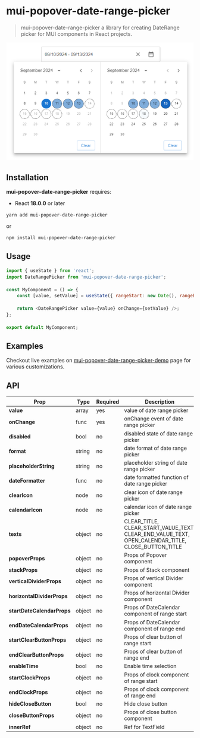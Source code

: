 # mui-popover-date-range-picker <!-- omit in toc -->

> mui-popover-date-range-picker a library for creating DateRange picker for MUI components in React projects.

<img alt="mui-popover-date-range-picker-example" src="https://raw.githubusercontent.com/ahmetemrekilinc/mui-popover-date-range-picker/master/public/mui-popover-date-range-picker-example.png" />

## Installation

**mui-popover-date-range-picker** requires:

-   React **18.0.0** or later

```shell
yarn add mui-popover-date-range-picker
```

or

```shell
npm install mui-popover-date-range-picker
```

## Usage

```js
import { useState } from 'react';
import DateRangePicker from 'mui-popover-date-range-picker';

const MyComponent = () => {
    const [value, setValue] = useState({ rangeStart: new Date(), rangeEnd: new Date() });

    return <DateRangePicker value={value} onChange={setValue} />;
};

export default MyComponent;
```

## Examples

Checkout live examples on [mui-popover-date-range-picker-demo](https://ahmetemrekilinc.github.io/mui-popover-date-range-picker) page for various customizations.

## API

| **Prop**                   | **Type** | **Required** | **Description**                                                                                    |
| -------------------------- | -------- | ------------ | -------------------------------------------------------------------------------------------------- |
| **value**                  | array    | yes          | value of date range picker                                                                         |
| **onChange**               | func     | yes          | onChange event of date range picker                                                                |
| **disabled**               | bool     | no           | disabled state of date range picker                                                                |
| **format**                 | string   | no           | date format of date range picker                                                                   |
| **placeholderString**      | string   | no           | placeholder string of date range picker                                                            |
| **dateFormatter**          | func     | no           | date formatted function of date range picker                                                       |
| **clearIcon**              | node     | no           | clear icon of date range picker                                                                    |
| **calendarIcon**           | node     | no           | calendar icon of date range picker                                                                 |
| **texts**                  | object   | no           | CLEAR_TITLE, CLEAR_START_VALUE_TEXT, CLEAR_END_VALUE_TEXT, OPEN_CALENDAR_TITLE, CLOSE_BUTTON_TITLE |
| **popoverProps**           | object   | no           | Props of Popover component                                                                         |
| **stackProps**             | object   | no           | Props of Stack component                                                                           |
| **verticalDividerProps**   | object   | no           | Props of vertical Divider component                                                                |
| **horizontalDividerProps** | object   | no           | Props of horizontal Divider component                                                              |
| **startDateCalendarProps** | object   | no           | Props of DateCalendar component of range start                                                     |
| **endDateCalendarProps**   | object   | no           | Props of DateCalendar component of range end                                                       |
| **startClearButtonProps**  | object   | no           | Props of clear button of range start                                                               |
| **endClearButtonProps**    | object   | no           | Props of clear button of range end                                                                 |
| **enableTime**             | bool     | no           | Enable time selection                                                                              |
| **startClockProps**        | object   | no           | Props of clock component of range start                                                            |
| **endClockProps**          | object   | no           | Props of clock component of range end                                                              |
| **hideCloseButton**        | bool     | no           | Hide close button                                                                                  |
| **closeButtonProps**       | object   | no           | Props of close button component                                                                    |
| **innerRef**               | object   | no           | Ref for TextField                                                                                  |
